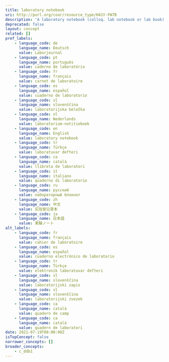 ```yaml
---
title: laboratory notebook
uri: http://purl.org/coar/resource_type/H41Y-FW7B
description: 'A laboratory notebook (colloq. lab notebook or lab book) is a primary record of research. Researchers use a lab notebook to document their hypotheses, experiments and initial analysis or interpretation of these experiments. This label is used both for traditional and electronic laboratory notebook. [Source: Adapted from https://en.wikipedia.org/wiki/Lab_notebook]'
deprecated: false
layout: concept
related: []
pref_labels:
    - language_code: de
      language_name: Deutsch
      value: Laborjournal
    - language_code: pt
      language_name: português
      value: caderno de laboratório
    - language_code: fr
      language_name: français
      value: carnet de laboratoire
    - language_code: es
      language_name: español
      value: cuaderno de laboratorio
    - language_code: sl
      language_name: slovenščina
      value: laboratorijska beležka
    - language_code: nl
      language_name: Nederlands
      value: laboratorium-notitieboek
    - language_code: en
      language_name: English
      value: laboratory notebook
    - language_code: tr
      language_name: Türkçe
      value: laboratuvar defteri
    - language_code: ca
      language_name: català
      value: llibreta de laboratori
    - language_code: it
      language_name: italiano
      value: quaderno di laboratorio
    - language_code: ru
      language_name: русский
      value: лабораторный блокнот
    - language_code: zh
      language_name: 中文
      value: 实验室记录本
    - language_code: ja
      language_name: 日本語
      value: 実験ノート
alt_labels:
    - language_code: fr
      language_name: français
      value: cahier de laboratoire
    - language_code: es
      language_name: español
      value: cuaderno electrónico de laboratorio
    - language_code: tr
      language_name: Türkçe
      value: elektronik laboratuvar defteri
    - language_code: sl
      language_name: slovenščina
      value: laboratorijski zapis
    - language_code: sl
      language_name: slovenščina
      value: laboratorijski zvezek
    - language_code: ca
      language_name: català
      value: quadern de camp
    - language_code: ca
      language_name: català
      value: quadern de laboratori
date: 2021-07-19T00:00:00Z
isTopConcept: false
narrower_concepts: []
broader_concepts:
    - c_ddb1
---
```


